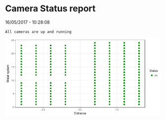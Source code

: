 Camera Status report
================
16/05/2017 - 10:28:08

    All cameras are up and running

![](camreport_files/figure-markdown_github/unnamed-chunk-2-1.png)
